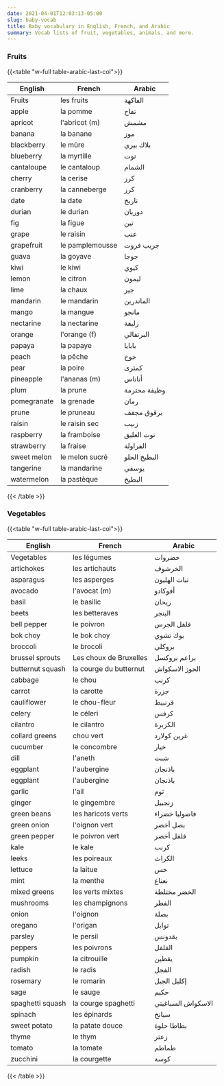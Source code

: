 ```yaml
---
date: 2021-04-01T12:03:13-05:00
slug: baby-vocab
title: Baby vocabulary in English, French, and Arabic
summary: Vocab lists of fruit, vegetables, animals, and more.
---
```


### Fruits

{{<table "w-full table-arabic-last-col">}}

| English     | French          | Arabic       |
| ----------- | --------------- | ------------ |
| Fruits      | les fruits      | الفاكهة      |
| apple       | la pomme        | تفاح         |
| apricot     | l'abricot (m)   | مشمش         |
| banana      | la banane       | موز          |
| blackberry  | le mûre         | بلاك بيري    |
| blueberry   | la myrtille     | توت          |
| cantaloupe  | le cantaloup    | الشمام       |
| cherry      | la cerise       | كرز          |
| cranberry   | la canneberge   | كرز          |
| date        | la date         | تاريخ        |
| durian      | le durian       | دوريان       |
| fig         | la figue        | تين          |
| grape       | le raisin       | عنب          |
| grapefruit  | le pamplemousse | جريب فروت    |
| guava       | la goyave       | جوجا         |
| kiwi        | le kiwi         | كيوي         |
| lemon       | le citron       | ليمون        |
| lime        | la chaux        | جير          |
| mandarin    | le mandarin     | الماندرين    |
| mango       | la mangue       | مانجو        |
| nectarine   | la nectarine    | زليقة        |
| orange      | l'orange (f)    | البرتقالي    |
| papaya      | la papaye       | بابايا       |
| peach       | la pêche        | خوخ          |
| pear        | la poire        | كمثرى        |
| pineapple   | l'ananas (m)    | أناناس       |
| plum        | la prune        | وظيفة محترمة |
| pomegranate | la grenade      | رمان         |
| prune       | le pruneau      | برقوق مجفف   |
| raisin      | le raisin sec   | زبيب         |
| raspberry   | la framboise    | توت العليق   |
| strawberry  | la fraise       | الفراولة     |
| sweet melon | le melon sucré  | البطيخ الحلو |
| tangerine   | la mandarine    | يوسفي        |
| watermelon  | la pastèque     | البطيخ       |

{{< /table >}}

### Vegetables

{{<table "w-full table-arabic-last-col">}}

| English          | French                 | Arabic             |
| ---------------- | ---------------------- | ------------------ |
| Vegetables       | les légumes            | خضروات             |
| artichokes       | les artichauts         | الخرشوف            |
| asparagus        | les asperges           | نبات الهليون       |
| avocado          | l'avocat (m)           | أفوكادو            |
| basil            | le basilic             | ريحان              |
| beets            | les betteraves         | البنجر             |
| bell pepper      | le poivron             | فلفل الجرس         |
| bok choy         | le bok choy            | بوك تشوي           |
| broccoli         | le brocoli             | بروكلي             |
| brussel sprouts  | Les choux de Bruxelles | براعم بروكسل       |
| butternut squash | la courge du butternut | الجوز الاسكواش     |
| cabbage          | le chou                | كرنب               |
| carrot           | la carotte             | جزرة               |
| cauliflower      | le chou-fleur          | قرنبيط             |
| celery           | le céleri              | كرفس               |
| cilantro         | le cilantro            | الكزبرة            |
| collard greens   | chou vert              | غرين كولارد        |
| cucumber         | le concombre           | خيار               |
| dill             | l'aneth                | شبت                |
| eggplant         | l'aubergine            | باذنجان            |
| eggplant         | l'aubergine            | باذنجان            |
| garlic           | l'ail                  | ثوم                |
| ginger           | le gingembre           | زنجبيل             |
| green beans      | les haricots verts     | فاصوليا خضراء      |
| green onion      | l'oignon vert          | بصل أخضر           |
| green pepper     | le poivron vert        | فلفل أخضر          |
| kale             | le kale                | كرنب               |
| leeks            | les poireaux           | الكراث             |
| lettuce          | la laitue              | خس                 |
| mint             | la menthe              | نعناع              |
| mixed greens     | les verts mixtes       | الخضر مختلطة       |
| mushrooms        | les champignons        | الفطر              |
| onion            | l'oignon               | بصلة               |
| oregano          | l'origan               | توابل              |
| parsley          | le persil              | بقدونس             |
| peppers          | les poivrons           | الفلفل             |
| pumpkin          | la citrouille          | يقطين              |
| radish           | le radis               | الفجل              |
| rosemary         | le romarin             | إكليل الجبل        |
| sage             | le sauge               | حكيم               |
| spaghetti squash | la courge spaghetti    | الاسكواش السباغيتي |
| spinach          | les épinards           | سبانخ              |
| sweet potato     | la patate douce        | بطاطا حلوة         |
| thyme            | le thym                | زعتر               |
| tomato           | la tomate              | طماطم              |
| zucchini         | la courgette           | كوسة               |

{{< /table >}}
